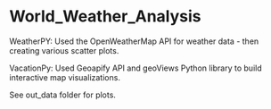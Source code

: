 # World_Weather_Analysis

WeatherPY: Used the OpenWeatherMap API for weather data - then creating various scatter plots.

VacationPy: Used Geoapify API and geoViews Python library to build interactive map visualizations. 

See out_data folder for plots.

